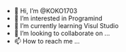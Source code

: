 - 👋 Hi, I’m @KOKO1703
- 👀 I’m interested in Programind 
- 🌱 I’m currently learning Visul Studio
- 💞️ I’m looking to collaborate on ...
- 📫 How to reach me ...

<!---
KOKO1703/KOKO1703 is a ✨ special ✨ repository because its `README.md` (this file) appears on your GitHub profile.
You can click the Preview link to take a look at your changes.
--->

